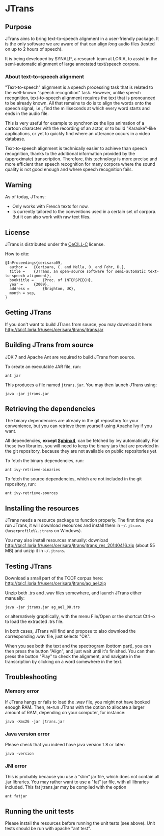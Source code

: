 # JTrans

## Purpose

JTrans aims to bring text-to-speech alignment in a user-friendly package.
It is the only software we are aware of that can align *long*
audio files (tested on up to 2 hours of speech).

It is being developed by SYNALP, a research team at LORIA, to assist in the
semi-automatic alignment of large annotated text/speech corpora.

### About text-to-speech alignment

"Text-to-speech" alignment is a speech processing task that is related to the
well-known "speech recognition" task. However, unlike speech recognition,
text-to-speech alignment requires the text that is pronounced to be already
known. All that remains to do is to align the words onto the speech signal,
i.e., find the milliseconds at which every word starts and ends in the audio
file.

This is very useful for example to synchronize the lips animation of a cartoon
character with the recording of an actor, or to build "Karaoke"-like
applications, or yet to quickly find where an utterance occurs in a video
database.

Text-to-speech alignment is technically easier to achieve than speech
recognition, thanks to the additional information provided by the (approximate)
transcription. Therefore, this technology is more precise and more efficient
than speech recognition for many corpora where the sound quality is not good
enough and where speech recognition fails.

## Warning

As of today, JTrans:

- Only works with French texts for now.
- Is currently tailored to the conventions used in a certain set of corpora. But it can also work with raw text files.

## License

JTrans is distributed under the
[CeCILL-C](http://www.cecill.info/licences/Licence_CeCILL-C_V1-en.html)
license.

How to cite:

    @InProceedings{cerisara09,
      author =   {Cerisara, C. and Mella, O. and Fohr, D.},
      title =    {JTrans, an open-source software for semi-automatic text-to-speech alignment},
      booktitle =    {Proc. of INTERSPEECH},
      year =     {2009},
      address =      {Brighton, UK},
      month = sep,
    }


## Getting JTrans

If you don't want to build JTrans from source, you may download it here:
http://talc1.loria.fr/users/cerisara/jtrans/jtrans.jar

## Building JTrans from source

JDK 7 and Apache Ant are required to build JTrans from source.

To create an executable JAR file, run:

	ant jar

This produces a file named `jtrans.jar`. You may then launch JTrans using:

	java -jar jtrans.jar


## Retrieving the dependencies

The binary dependencies are already in the git repository for your convenience,
but you can retrieve them yourself using Apache Ivy if you want.

All dependencies, **except [Sphinx4](http://cmusphinx.sf.net)**,
can be fetched by Ivy automatically.  For these two libraries, you will need to
keep the binary jars that are provided in the git repository, because they are
not available on public repositories yet.

To fetch the binary dependencies, run:

	ant ivy-retrieve-binaries

To fetch the source dependencies, which are not included in the git repository,
run:

	ant ivy-retrieve-sources


## Installing the resources

JTrans needs a resource package to function properly. The first time you run
JTrans, it will download resources and install them in `~/.jtrans`
(`%userprofile%\.jtrans` on Windows).

You may also install resources manually: download
http://talc1.loria.fr/users/cerisara/jtrans/jtrans_res_20140416.zip (about 55
MB) and unzip it in `~/.jtrans`.


## Testing JTrans

Download a small part of the TCOF corpus here:
http://talc1.loria.fr/users/cerisara/jtrans/ag_ael.zip

Unzip both .trs and .wav files somewhere, and launch JTrans either manually:

    java -jar jtrans.jar ag_ael_08.trs

or alternatively graphically, with the menu File/Open or the shortcut Ctrl-o to load the extracted .trs file.

In both cases, JTrans will find and propose to also download the corresponding .wav file, just selects "OK".

When you see both the text and the spectrogram (bottom part), you can then press the button "Align", and just wait until it's finished.
You can then press the button "Play" to check the alignment, and navigate in the transcription by clicking on a word somewhere in the text.

## Troubleshooting

### Memory error

If JTrans hangs or fails to load the .wav file, you might not have booked enough RAM.
Then, re-run JTrans with the option to allocate a larger amount of RAM, depending on your computer, for instance:

    java -Xmx2G -jar jtrans.jar

### Java version error

Please check that you indeed have java version 1.8 or later:

    java -version

### JNI error

This is probably because you use a "slim" jar file, which does not contain all .jar libraries.
You may rather want to use a "fat" jar file, with all libraries included.
This fat jtrans.jar may be compiled with the option

    ant fatjar

## Running the unit tests

Please install the resources before running the unit tests (see above).
Unit tests should be run with apache "ant test".

